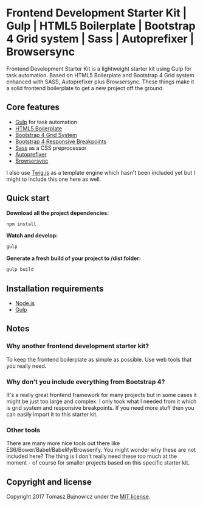 # Frontend Development Starter Kit | Gulp | HTML5 Boilerplate | Bootstrap 4 Grid system | Sass | Autoprefixer | Browsersync

Frontend Development Starter Kit is a lightweight starter kit using Gulp for task automation. Based on HTML5 Boilerplate and Bootstrap 4 Grid system enhanced with SASS, Autoprefixer plus Browsersync. These things make it a solid frontend boilerplate to get a new project off the ground.

## Core features
* [Gulp](http://gulpjs.com/) for task automation
* [HTML5 Boilerplate](https://html5boilerplate.com/)
* [Bootstrap 4 Grid System](http://getbootstrap.com/docs/4.0/layout/grid/)
* [Bootstrap 4 Responsive Breakpoints](http://getbootstrap.com/docs/4.0/layout/overview/#responsive-breakpoints/)
* [Sass](http://sass-lang.com/) as a CSS preprocessor
* [Autoprefixer](https://www.npmjs.org/package/gulp-autoprefixer)
* [Browsersync](https://www.browsersync.io/)

I also use [Twig.js](https://github.com/twigjs/twig.js) as a template engine which hasn't been included yet but I might to include this one here as well.

## Quick start
**Download all the project dependencies:**
```sh
npm install
```

**Watch and develop:**
```sh
gulp
```

**Generate a fresh build of your project to /dist folder:**
```sh
gulp build
```

## Installation requirements
* [Node.js](https://nodejs.org/)
* [Gulp](http://gulpjs.com/)

## Notes

### Why another frontend development starter kit?

To keep the frontend boilerplate as simple as possible. Use web tools that you really need.


### Why don't you include everything from Bootstrap 4?

It's a really great frontend framework for many projects but in some cases it might be just too large and complex. I only took what I needed from it which is grid system and responsive breakpoints. If you need more stuff then you can easily import it to this starter kit.

### Other tools

There are many more nice tools out there like ES6/Bower/Babel/Babelify/Browserify. You might wonder why these are not included here? The thing is I don't really need these too much at the moment - of course for smaller projects based on this specific starter kit.

## Copyright and license

Copyright 2017 Tomasz Bujnowicz under the [MIT license](http://opensource.org/licenses/MIT).
